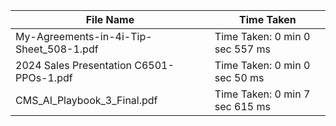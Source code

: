 | File Name                                    | Time Taken          |
|----------------------------------------------|---------------------|
| My-Agreements-in-4i-Tip-Sheet_508-1.pdf | Time Taken: 0 min 0 sec 557 ms |
| 2024 Sales Presentation C6501-PPOs-1.pdf | Time Taken: 0 min 0 sec 50 ms |
| CMS_AI_Playbook_3_Final.pdf | Time Taken: 0 min 7 sec 615 ms |
